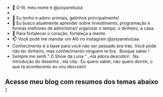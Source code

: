 

- 👋 O-III, meu nome é  @josyaneluiza
- 
- 👀 Eu tenho e adoro animais, gatinhos principalmente! 
- 🌱 Eu busco atualmente aprender sobre investimento, programação e formas melhores de administrar/ organizar o tempo, o dinheiro, a casa.
- 💞️ Para fortalecer o coração, fortaleça a mente. 
- 📫 Você pode me mandar um Alô no Instagram @josyaneluizaa. 
- Conhecimento é a base para você não ser passado pra trás. Você pode não ter dinheiro, mas conhecimento ninguém te tira . Busque saber !
- Sempre me senti  " O Show da Luna " , ela adora descobrir . Na introdução do desenho , ela cita : Eu quero saber, não quero dormir, o que tá acontecento eu vou descobrir 

## Acesse meu blog com resumos dos temas abaixo : 


<!---
josyaneluiza/josyaneluiza is a ✨ special ✨ repository because its `README.md` (this file) appears on your GitHub profile.
You can click the Preview link to take a look at your changes.
--->
